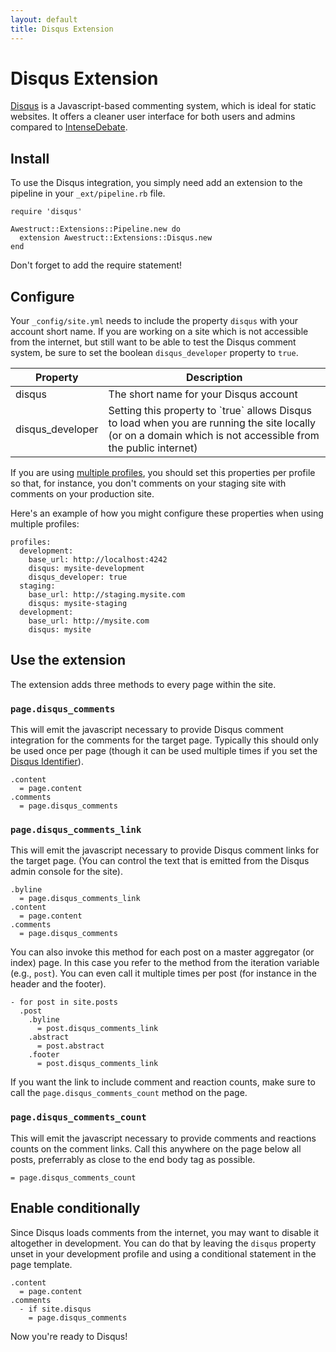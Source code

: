 ```yaml
---
layout: default
title: Disqus Extension
---
```


# Disqus Extension

[Disqus](http://disqus.com/) is a Javascript-based commenting system,
which is ideal for static websites. It offers a cleaner user interface
for both users and admins compared to
[IntenseDebate](/extensions/intense_debate).

## Install

To use the Disqus integration, you simply need add an extension to the
pipeline in your `_ext/pipeline.rb` file.

    require 'disqus'
    
    Awestruct::Extensions::Pipeline.new do
      extension Awestruct::Extensions::Disqus.new
    end

Don't forget to add the require statement!

## Configure

Your `_config/site.yml` needs to include the property `disqus`
with your account short name. If you are working on a site
which is not accessible from the internet, but still want to
be able to test the Disqus comment system, be sure to set
the boolean `disqus_developer` property to `true`.

<table>
  <thead>
    <tr>
      <th>Property</th>
      <th>Description</th>
    </tr>
  </thread>
  <tbody>
    <tr>
      <td>disqus</td>
      <td>The short name for your Disqus account</td>
    </tr>
    <tr>
      <td>disqus_developer</td>
      <td>Setting this property to `true` allows Disqus to load when
      you are running the site locally (or on a domain which is not
      accessible from the public internet)</td>
    </tr>
  </tbody>
</table>

If you are using [multiple profiles](/profiles), you should set
this properties per profile so that, for instance, you don't
comments on your staging site with comments on your production
site.

Here's an example of how you might configure these properties when
using multiple profiles:

    profiles:
      development:
        base_url: http://localhost:4242
        disqus: mysite-development
        disqus_developer: true
      staging:
        base_url: http://staging.mysite.com
        disqus: mysite-staging
      development:
        base_url: http://mysite.com
        disqus: mysite

## Use the extension

The extension adds three methods to every page within the site.

### `page.disqus_comments`

This will emit the javascript necessary to provide Disqus comment
integration for the comments for the target page. Typically this
should only be used once per page (though it can be used multiple
times if you set the [Disqus Identifier](http://docs.disqus.com/help/14/)).

    .content
      = page.content
    .comments
      = page.disqus_comments 

### `page.disqus_comments_link`

This will emit the javascript necessary to provide Disqus comment
links for the target page. (You can control the text that is emitted
from the Disqus admin console for the site).

    .byline
      = page.disqus_comments_link
    .content
      = page.content
    .comments
      = page.disqus_comments 

You can also invoke this method for each post on a master aggregator
(or index) page. In this case you refer to the method from the
iteration variable (e.g., `post`). You can even call it multiple times
per post (for instance in the header and the footer).

    - for post in site.posts
      .post
        .byline
          = post.disqus_comments_link
        .abstract
          = post.abstract
        .footer
          = post.disqus_comments_link

If you want the link to include comment and reaction counts, make sure
to call the `page.disqus_comments_count` method on the page.

### `page.disqus_comments_count`

This will emit the javascript necessary to provide comments and
reactions counts on the comment links. Call this anywhere on the
page below all posts, preferrably as close to the end body tag
as possible.

    = page.disqus_comments_count

## Enable conditionally

Since Disqus loads comments from the internet, you may want to
disable it altogether in development. You can do that by leaving
the `disqus` property unset in your development profile and
using a conditional statement in the page template.

    .content
      = page.content
    .comments
      - if site.disqus
        = page.disqus_comments 

Now you're ready to Disqus!
